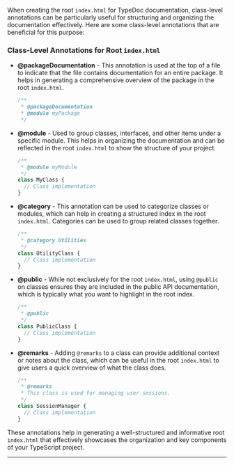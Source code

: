 When creating the root `index.html` for TypeDoc documentation, class-level annotations can be particularly useful for structuring and organizing the documentation effectively. Here are some class-level annotations that are beneficial for this purpose:

### Class-Level Annotations for Root `index.html`

- **@packageDocumentation** - This annotation is used at the top of a file to indicate that the file contains documentation for an entire package. It helps in generating a comprehensive overview of the package in the root `index.html`.
  ```typescript
  /**
   * @packageDocumentation
   * @module myPackage
   */
  ```

- **@module** - Used to group classes, interfaces, and other items under a specific module. This helps in organizing the documentation and can be reflected in the root `index.html` to show the structure of your project.
  ```typescript
  /**
   * @module myModule
   */
  class MyClass {
    // Class implementation
  }
  ```

- **@category** - This annotation can be used to categorize classes or modules, which can help in creating a structured index in the root `index.html`. Categories can be used to group related classes together.
  ```typescript
  /**
   * @category Utilities
   */
  class UtilityClass {
    // Class implementation
  }
  ```

- **@public** - While not exclusively for the root `index.html`, using `@public` on classes ensures they are included in the public API documentation, which is typically what you want to highlight in the root index.
  ```typescript
  /**
   * @public
   */
  class PublicClass {
    // Class implementation
  }
  ```

- **@remarks** - Adding `@remarks` to a class can provide additional context or notes about the class, which can be useful in the root `index.html` to give users a quick overview of what the class does.
  ```typescript
  /**
   * @remarks
   * This class is used for managing user sessions.
   */
  class SessionManager {
    // Class implementation
  }
  ```

These annotations help in generating a well-structured and informative root `index.html` that effectively showcases the organization and key components of your TypeScript project.

---

